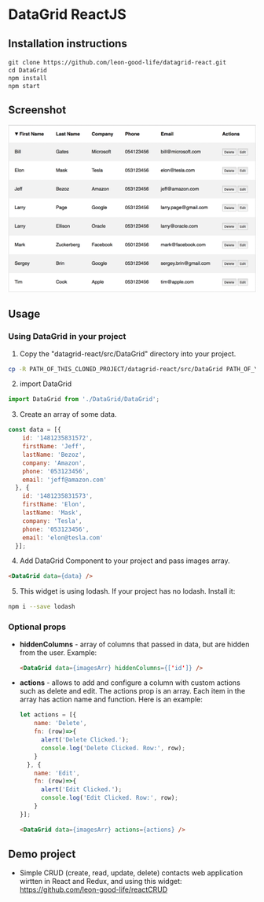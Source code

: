 # DataGrid ReactJS
## Installation instructions


    git clone https://github.com/leon-good-life/datagrid-react.git
    cd DataGrid
    npm install
    npm start

## Screenshot
![screenshot](screenshot.gif)


## Usage
### Using DataGrid in your project
1. Copy the "datagrid-react/src/DataGrid" directory into your project.
```bash
cp -R PATH_OF_THIS_CLONED_PROJECT/datagrid-react/src/DataGrid PATH_OF_YOUR_PROJECT/DataGrid
```

2. import DataGrid
```javascript
import DataGrid from './DataGrid/DataGrid';
```

3. Create an array of some data.
```javascript
const data = [{
    id: '1481235831572',
    firstName: 'Jeff',
    lastName: 'Bezoz',
    company: 'Amazon',
    phone: '053123456',
    email: 'jeff@amazon.com'
  }, {
    id: '1481235831573',
    firstName: 'Elon',
    lastName: 'Mask',
    company: 'Tesla',
    phone: '053123456',
    email: 'elon@tesla.com'
  }];
```
4. Add DataGrid Component to your project and pass images array.
```html
<DataGrid data={data} />
```
5. This widget is using lodash. If your project has no lodash. Install it:
```bash
npm i --save lodash
```

### Optional props
* **hiddenColumns** - array of columns that passed in data, but are hidden from the user. Example:
  ```html
  <DataGrid data={imagesArr} hiddenColumns={['id']} />
  ```

* **actions** - allows to add and configure a column with custom actions such as delete and edit. The actions prop is an array. Each item in the array has action name and function. Here is an example:
  ```javascript
  let actions = [{
      name: 'Delete',
      fn: (row)=>{
        alert('Delete Clicked.');
        console.log('Delete Clicked. Row:', row);
      }
    }, {
      name: 'Edit',
      fn: (row)=>{
        alert('Edit Clicked.');
        console.log('Edit Clicked. Row:', row);
      }
  }];
  ```
  ```html
  <DataGrid data={imagesArr} actions={actions} />
  ```
  
## Demo project
* Simple CRUD (create, read, update, delete) contacts web application wirtten in React and Redux, and using this widget: https://github.com/leon-good-life/reactCRUD
